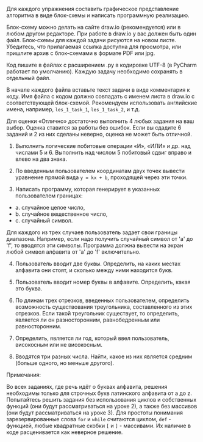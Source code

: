 Для каждого упражнения составить графическое представление алгоритма в виде блок-схемы и написать программную реализацию.

Блок-схему можно делать на сайте draw.io (рекомендуется) или в любом другом редакторе. При работе в draw.io у вас должен быть один файл. Блок-схемы для каждой задачи рисуются на новом листе. Убедитесь, что прилагаемая ссылка доступна для просмотра, или пришлите архив с блок-схемами в формате PDF или jpg.

Код пишите в файлах с расширением .py в кодировке UTF-8 (в PyCharm работает по умолчанию). Каждую задачу необходимо сохранять в отдельный файл.

В начале каждого файла вставьте текст задачи в виде комментария к коду. Имя файла с кодом должно совпадать с именем листа в draw.io с соответствующей блок-схемой. Рекомендуем использовать английские имена, например, `les_1_task_1`, `les_1_task_2`, и т.д.

Для оценки «Отлично» достаточно выполнить 4 любых задания на ваш выбор. Оценка ставится за работы без ошибок. Если вы сдадите 6 заданий и 2 из них сделаны неверно, оценка не может быть отличной.

1. Выполнить логические побитовые операции «И», «ИЛИ» и др. над числами 5 и 6. Выполнить над числом 5 побитовый сдвиг вправо и влево на два знака.

2. По введенным пользователем координатам двух точек вывести уравнение прямой вида `y = kx + b`, проходящей через эти точки.

3. Написать программу, которая генерирует в указанных пользователем границах:
  * a. случайное целое число,
  * b. случайное вещественное число,
  * c. случайный символ.

Для каждого из трех случаев пользователь задает свои границы диапазона. Например, если надо получить случайный символ от 'a' до 'f', то вводятся эти символы. Программа должна вывести на экран любой символ алфавита от 'a' до 'f' включительно.

4. Пользователь вводит две буквы. Определить, на каких местах алфавита они стоят, и сколько между ними находится букв.

5. Пользователь вводит номер буквы в алфавите. Определить, какая это буква.

6. По длинам трех отрезков, введенных пользователем, определить возможность существования треугольника, составленного из этих отрезков. Если такой треугольник существует, то определить, является ли он разносторонним, равнобедренным или равносторонним.

7. Определить, является ли год, который ввел пользователь, високосным или не високосным.

8. Вводятся три разных числа. Найти, какое из них является средним (больше одного, но меньше другого).

Примечания:

Во всех заданиях, где речь идёт о буквах алфавита, решения необходимы только для строчных букв латинского алфавита от a до z.
Попытайтесь решить задания без использования циклов и собственных функций (они будут рассматриваться на уроке 2), а также без массивов (они будут рассматриваться на уроке 3).
Для простоты понимания зарезервированные слова `for` и `while` считаются циклом, `def` - функцией, любые квадратные скобки `[` и `]` - массивами. Их наличие в коде расценивается как неверное решение.